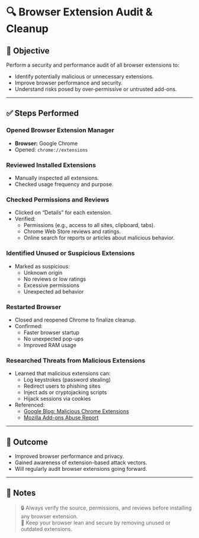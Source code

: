 # 🔍 Browser Extension Audit & Cleanup



## 🧠 Objective
Perform a security and performance audit of all browser extensions to:
- Identify potentially malicious or unnecessary extensions.
- Improve browser performance and security.
- Understand risks posed by over-permissive or untrusted add-ons.

---

## ✅ Steps Performed

###  Opened Browser Extension Manager
- **Browser:** Google Chrome  
- Opened: `chrome://extensions`

###  Reviewed Installed Extensions
- Manually inspected all extensions.
- Checked usage frequency and purpose.

###  Checked Permissions and Reviews
- Clicked on “Details” for each extension.
- Verified:
  - Permissions (e.g., access to all sites, clipboard, tabs).
  - Chrome Web Store reviews and ratings.
  - Online search for reports or articles about malicious behavior.

###  Identified Unused or Suspicious Extensions
- Marked as suspicious:
  - Unknown origin
  - No reviews or low ratings
  - Excessive permissions
  - Unexpected ad behavior



###  Restarted Browser
- Closed and reopened Chrome to finalize cleanup.
- Confirmed:
  - Faster browser startup
  - No unexpected pop-ups
  - Improved RAM usage

### Researched Threats from Malicious Extensions
- Learned that malicious extensions can:
  - Log keystrokes (password stealing)
  - Redirect users to phishing sites
  - Inject ads or cryptojacking scripts
  - Hijack sessions via cookies
- Referenced:
  - [Google Blog: Malicious Chrome Extensions](https://blog.google/threat-analysis-group/protecting-users-chrome-malicious-extensions/)
  - [Mozilla Add-ons Abuse Report](https://blog.mozilla.org/addons/2021/07/15/malicious-add-ons-blocked/)

---

## 🔐 Outcome

- Improved browser performance and privacy.
- Gained awareness of extension-based attack vectors.
- Will regularly audit browser extensions going forward.

---

## 📌 Notes

> 🔒 Always verify the source, permissions, and reviews before installing any browser extension.  
> 🧹 Keep your browser lean and secure by removing unused or outdated extensions.
